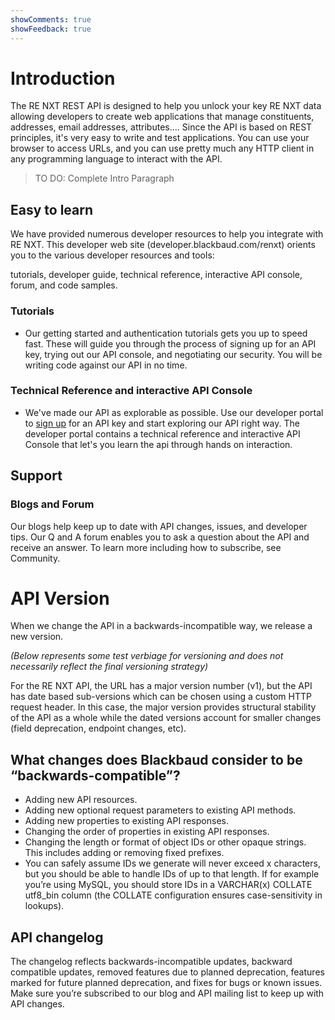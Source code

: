 ```yaml
---
showComments: true
showFeedback: true
---
```


# Introduction #
The RE NXT REST API is designed to help you unlock your key RE NXT data allowing developers to create web applications that manage constituents, addresses, email addresses, attributes....  Since the API is based on REST principles, it's very easy to write and test applications. You can use your browser to access URLs, and you can use pretty much any HTTP client in any programming language to interact with the API.

> TO DO:  Complete Intro Paragraph

## Easy to learn

We have provided numerous developer resources to help you integrate with RE NXT.  This developer web site (developer.blackbaud.com/renxt) orients you to the various 
developer resources and tools:

tutorials, developer guide, technical reference, interactive API console, forum, and code samples.  

### Tutorials

- Our getting started and authentication tutorials gets you up to speed fast.  These will guide you through the process of signing up for an API key, trying out our API console, and negotiating our security.    You will be writing code against our API in no time.  

### Technical Reference and interactive API Console
- We've made our API as explorable as possible.  Use our developer portal to [sign up] for an API key and start exploring our API right way.  The developer portal contains a technical reference and interactive API Console that let's you learn the api through hands on interaction.


## Support

### Blogs and Forum
Our blogs help keep up to date with API changes, issues, and developer tips. Our Q and A forum enables you to ask a question about the API and receive an answer. To learn more including how to subscribe, see Community.     


# API Version

When we change the API in a backwards-incompatible way, we release a new  version.

*(Below represents some test verbiage for versioning and does not necessarily reflect the final versioning strategy)*

For the RE NXT API, the URL has a major version number (v1), but the API has date based sub-versions which can be chosen using a custom HTTP request header. In this case, the major version provides structural stability of the API as a whole while the dated versions account for smaller changes (field deprecation, endpoint changes, etc). 

## What changes does Blackbaud consider to be “backwards-compatible”? ##

- Adding new API resources.
- Adding new optional request parameters to existing API methods.
- Adding new properties to existing API responses.
- Changing the order of properties in existing API responses.
- Changing the length or format of object IDs or other opaque strings. This includes adding or removing fixed prefixes. 
- You can safely assume IDs we generate will never exceed x characters, but you should be able to handle IDs of up to that length. If for example you’re using MySQL, you should store IDs in a VARCHAR(x) COLLATE utf8_bin column (the COLLATE configuration ensures case-sensitivity in lookups).

## API changelog ##
The changelog reflects backwards-incompatible updates, backward compatible updates, removed features due to planned deprecation, features marked for future planned deprecation, and fixes for bugs or known issues. Make sure you’re subscribed to our blog and API mailing list to keep up with API changes.


[sign up]: https://bbbobbyearl.portal.azure-api.net/